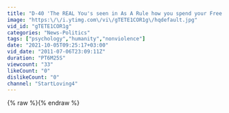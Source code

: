 ```yaml
---
title: "D-40 'The REAL You's seen in As A Rule how you spend your Free Time.' SL"
image: "https:\/\/i.ytimg.com\/vi\/gTETE1COR1g\/hqdefault.jpg"
vid_id: "gTETE1COR1g"
categories: "News-Politics"
tags: ["psychology","humanity","nonviolence"]
date: "2021-10-05T09:25:17+03:00"
vid_date: "2011-07-06T23:09:11Z"
duration: "PT6M25S"
viewcount: "33"
likeCount: "0"
dislikeCount: "0"
channel: "StartLoving4"
---
```

{% raw %}{% endraw %}
